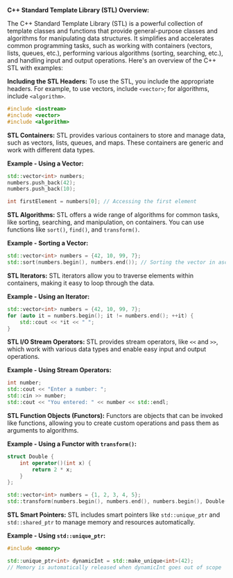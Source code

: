 **C++ Standard Template Library (STL) Overview:**

The C++ Standard Template Library (STL) is a powerful collection of template classes and functions that provide general-purpose classes and algorithms for manipulating data structures. It simplifies and accelerates common programming tasks, such as working with containers (vectors, lists, queues, etc.), performing various algorithms (sorting, searching, etc.), and handling input and output operations. Here's an overview of the C++ STL with examples:

**Including the STL Headers:**
To use the STL, you include the appropriate headers. For example, to use vectors, include `<vector>`; for algorithms, include `<algorithm>`.

```cpp
#include <iostream>
#include <vector>
#include <algorithm>
```

**STL Containers:**
STL provides various containers to store and manage data, such as vectors, lists, queues, and maps. These containers are generic and work with different data types.

**Example - Using a Vector:**
```cpp
std::vector<int> numbers;
numbers.push_back(42);
numbers.push_back(10);

int firstElement = numbers[0]; // Accessing the first element
```

**STL Algorithms:**
STL offers a wide range of algorithms for common tasks, like sorting, searching, and manipulation, on containers. You can use functions like `sort()`, `find()`, and `transform()`.

**Example - Sorting a Vector:**
```cpp
std::vector<int> numbers = {42, 10, 99, 7};
std::sort(numbers.begin(), numbers.end()); // Sorting the vector in ascending order
```

**STL Iterators:**
STL iterators allow you to traverse elements within containers, making it easy to loop through the data.

**Example - Using an Iterator:**
```cpp
std::vector<int> numbers = {42, 10, 99, 7};
for (auto it = numbers.begin(); it != numbers.end(); ++it) {
    std::cout << *it << " ";
}
```

**STL I/O Stream Operators:**
STL provides stream operators, like `<<` and `>>`, which work with various data types and enable easy input and output operations.

**Example - Using Stream Operators:**
```cpp
int number;
std::cout << "Enter a number: ";
std::cin >> number;
std::cout << "You entered: " << number << std::endl;
```

**STL Function Objects (Functors):**
Functors are objects that can be invoked like functions, allowing you to create custom operations and pass them as arguments to algorithms.

**Example - Using a Functor with `transform()`:**
```cpp
struct Double {
    int operator()(int x) {
        return 2 * x;
    }
};

std::vector<int> numbers = {1, 2, 3, 4, 5};
std::transform(numbers.begin(), numbers.end(), numbers.begin(), Double());
```

**STL Smart Pointers:**
STL includes smart pointers like `std::unique_ptr` and `std::shared_ptr` to manage memory and resources automatically.

**Example - Using `std::unique_ptr`:**
```cpp
#include <memory>

std::unique_ptr<int> dynamicInt = std::make_unique<int>(42);
// Memory is automatically released when dynamicInt goes out of scope
```

